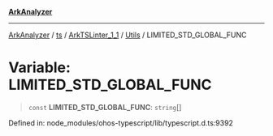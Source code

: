 [**ArkAnalyzer**](../../../../../../../../README.md)

***

[ArkAnalyzer](../../../../../../../../globals.md) / [ts](../../../../../README.md) / [ArkTSLinter\_1\_1](../../../README.md) / [Utils](../README.md) / LIMITED\_STD\_GLOBAL\_FUNC

# Variable: LIMITED\_STD\_GLOBAL\_FUNC

> `const` **LIMITED\_STD\_GLOBAL\_FUNC**: `string`[]

Defined in: node\_modules/ohos-typescript/lib/typescript.d.ts:9392
